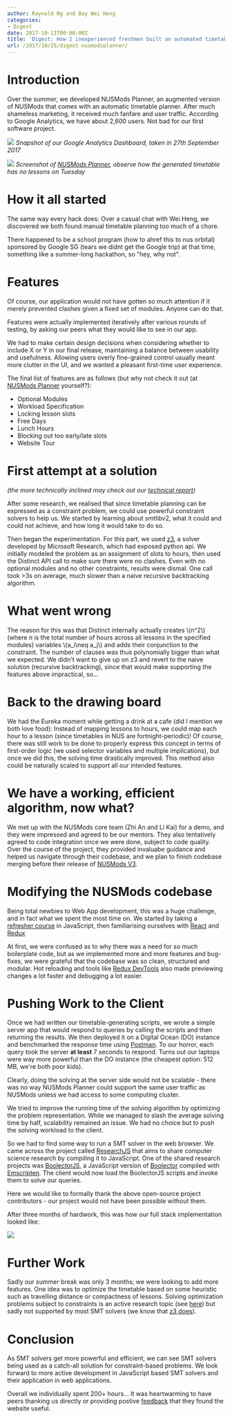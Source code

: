 ```yaml
---
author: Raynold Ng and Bay Wei Heng
categories:
- Digest
date: 2017-10-11T00:00:00Z
title: 'Digest: How 2 inexperienced freshmen built an automated timetable generator over a summer'
url: /2017/10/25/digest-nusmodsplanner/
---
```

# Introduction

Over the summer, we developed NUSMods Planner, an augmented version of NUSMods that comes with an automatic timetable planner. After much shameless marketing, it received much fanfare and user traffic. According to Google Analytics, we have about 2,600 users. Not bad for our first software project.

![](https://i.imgur.com/dIUcXfP.png)
*Snapshot of our Google Analytics Dashboard, taken in 27th September 2017*

![](https://i.imgur.com/WBm1NPGl.png)
*Screenshot of [NUSMods Planner](http://modsplanner.tk/), observe how the generated timetable has no lessons on Tuesday*


# How it all started

The same way every hack does: Over a casual chat with Wei Heng, we discovered we both found manual timetable planning too much of a chore.

There happened to be a school program (how to ahref this to nus orbital) sponsored by Google SG (tears we didnt get the Google trip) at that time, something like a summer-long hackathon, so "hey, why not".

# Features

Of course, our application would not have gotten so much attention if it merely prevented clashes given a fixed set of modules. Anyone can do that.

Features were actually implemented iteratively after various rounds of testing, by asking our peers what they would like to see in our app.

We had to make certain design decisions when considering whether to include X or Y in our final release, maintaining a balance between usability and usefulness. Allowing users overly fine-grained control usually meant more clutter in the UI, and we wanted a pleasant first-time user experience.

The final list of features are as follows (but why not check it out (at [NUSMods Planner](https://modsplanner.tk) yourself?):

- Optional Modules
- Workload Specification
- Locking lesson slots
- Free Days
- Lunch Hours
- Blocking out too early/late slots
- Website Tour

# First attempt at a solution

*(the more technically inclined may check out our [technical report](https://github.com/raynoldng/orbital-splashdown/blob/master/Splashdown_Technical_Report.pdf))*

After some research, we realised that since timetable planning can be expressed as a constraint problem, we could use powerful constraint solvers to help us. We started by learning about smtlibv2, what it could and could not achieve, and how long it would take to do so.

Then began the experimentation. For this part, we used [z3](https://github.com/Z3Prover/z3), a solver developed by Microsoft Research, which had exposed python api. We initially modeled the problem as an assignment of slots to hours, then used the Distinct API call to make sure there were no clashes. Even with no optional modules and no other constraints, results were dismal. One call took >3s on average, much slower than a naive recursive backtracking algorithm.

# What went wrong

The reason for this was that Distinct internally actually creates \\(n^2\\) (where $n$ is the total number of hours across all lessons in the specified modules) variables \\(a_i\neq a_j\\) and adds their conjunction to the constraint. The number of clauses was thus polynomially bigger than what we expected. We didn't want to give up on z3 and revert to the naive solution (recursive backtracking), since that would make supporting the features above impractical, so...


# Back to the drawing board

We had the Eureka moment while getting a drink at a cafe (did I mention we both love food): Instead of mapping lessons to hours, we could map each hour to a lesson (since timetables in NUS are fortnight-periodic)! Of course, there was still work to be done to properly express this concept in terms of first-order logic (we used selector variables and multiple implications), but once we did this, the solving time drastically improved. This method also could be naturally scaled to support all our intended features.

# We have a working, efficient algorithm, now what?

We met up with the NUSMods core team (Zhi An and Li Kai) for a demo, and they were impressed and agreed to be our mentors. They also tentatively agreed to code integration once we were done, subject to code quality. Over the course of the project, they provided invaluabe guidance and helped us navigate through their codebase, and we plan to finish codebase merging before their release of [NUSMods V3](https://v3.nusmods.com).

# Modifying the NUSMods codebase

Being total newbies to Web App development, this was a huge challenge, and in fact what we spent the most time on. We started by taking a [refresher course](https://learnxinyminutes.com/docs/javascript/) in JavaScript, then familiarising ourselves with [React](https://facebook.github.io/react/tutorial/tutorial.html) and [Redux](https://egghead.io/courses/getting-started-with-redux)

At first, we were confused as to why there was a need for so much boilerplate code, but as we implemented more and more features and bug-fixes, we were grateful that the codebase was so clean, structured and modular. Hot reloading and tools like [Redux DevTools](https://chrome.google.com/webstore/detail/redux-devtools/lmhkpmbekcpmknklioeibfkpmmfibljd?hl=en) also made previewing changes a lot faster and debugging a lot easier.


# Pushing Work to the Client

Once we had written our timetable-generating scripts, we wrote a simple server app that would respond to queries by calling the scripts and then returning the results. We then deployed it on a Digital Ocean (DO) instance and benchmarked the response time using [Postman](https://www.getpostman.com/). To our horror, each query took the server **at least** 7 seconds to respond. Turns out our laptops were way more powerful than the DO instance (the cheapest option: 512 MB, we're both poor kids).

Clearly, doing the solving at the server side would not be scalable - there was no way NUSMods Planner could support the same user traffic as NUSMods unless we had access to some computing cluster.

We tried to improve the running time of the solving algorithm by optimizing the problem representation. While we managed to slash the average solving time by half, scalability remained an issue. We had no choice but to push the solving workload to the client.

So we had to find some way to run a SMT solver in the web browser. We came across the project called [ResearchJS](http://jgalenson.github.io/research.js/) that aims to share computer science research by compiling it to JavaScript. One of the shared research projects was [BoolectorJS](https://jgalenson.github.io/research.js/demos/boolector.html), a JavaScript version of [Boolector](http://fmv.jku.at/boolector/) compiled with [Emscripten](https://github.com/kripken/emscripten). The client would now load the BoolectorJS scripts and invoke them to solve our queries.

Here we would like to formally thank the above open-source project contributors - our project would not have been possible without them.

After three months of hardwork, this was how our full stack implementation looked like:

![](https://i.imgur.com/PeFL2oe.png)

# Further Work

Sadly our summer break was only 3 months; we were looking to add more features. One idea was to optimize the timetable based on some heuristic such as travelling distance or compactness of lessons. Solving optimization problems subject to constraints is an active research topic (see [here](https://link.springer.com/chapter/10.1007/978-3-642-29700-7_23)) but sadly not supported by most SMT solvers (we know that [z3 does](https://www.microsoft.com/en-us/research/wp-content/uploads/2016/02/nbjorner-nuz.pdf)).

# Conclusion

As SMT solvers get more powerful and efficient, we can see SMT solvers being used as a catch-all solution for constraint-based problems. We look forward to more active development in JavaScript based SMT solvers and their application in web applications.

Overall we individually spent 200+ hours... It was heartwarming to have peers thanking us directly or providing postive [feedback](https://docs.google.com/forms/d/e/1FAIpQLScnDNgsB2K41EbWcDoMAyCmKRbwiB--Ih5t_E0r7Edf2VR_og/viewform) that they found the website useful.
